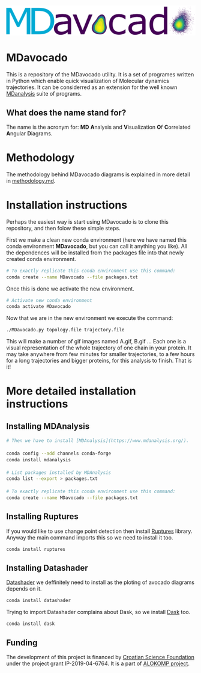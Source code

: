 ![MDavocado_logo](./MDavocado.png)

# MDavocado

This is a repository of the MDavocado utility. It is a set of programes
written in Python which enable quick visualization of Molecular dynamics
trajectories. It can be considerred as an extension for the well known
[MDanalysis](https://www.mdanalysis.org/) suite of programs. 

## What does the name stand for?

The name is the acronym for: **MD** **A**nalysis and **V**isualization **O**f **C**orrelated **A**ngular **D**iagrams.  

# Methodology

The methodology behind MDavocado diagrams is explained in more detail in [methodology.md](doc/methodology.md).

# Installation instructions

Perhaps the easiest way is start using MDavocado is to clone this repository,
and then folow these simple steps.

First we make a clean new conda environment (here we have named this conda environment **MDavocado**, but
you can call it anything you like). All the dependences will be installed from
the packages file into that newly created conda environment. 

```bash
# To exactly replicate this conda environment use this command:
conda create --name MDavocado --file packages.txt
```

Once this is done we activate the new environment. 
```bash
# Activate new conda environment
conda activate MDavocado
```

Now that we are in the new environment we execute the command:
```bash
./MDavocado.py topology.file trajectory.file
```

This will make a number of gif images named A.gif, B.gif ... Each one is a visual representation of the whole trajectory of one chain in your protein.
It may take anywhere from few minutes for smaller trajectories, to a few hours for a long trajectories and bigger proteins, for this analysis to finish.
That is it!

# More detailed installation instructions

## Installing MDAnalysis


```bash
# Then we have to install [MDAnalysis](https://www.mdanalysis.org/).

conda config --add channels conda-forge
conda install mdanalysis

# List packages installed by MDAnalysis
conda list --export > packages.txt

# To exactly replicate this conda environment use this command:
conda create --name MDavocado --file packages.txt
```

## Installing Ruptures

If you would like to use change point detection then install [Ruptures](https://centre-borelli.github.io/ruptures-docs/) library.
Anyway the main command imports this so we need to install it too.

```bash
conda install ruptures
```

## Installing Datashader
[Datashader](https://datashader.org/) we deffinitely need to install as the ploting of avocado diagrams depends on it.

```bash
conda install datashader
```
Trying to import Datashader complains about Dask, so we install [Dask](https://www.dask.org/) too.

```bash
conda install dask
```
## Funding

The development of this project is financed by [Croatian Science Foundation](https://hrzz.hr/en/) under the project grant IP-2019-04-6764. It is a part of [ALOKOMP project](https://alokomp.irb.hr/).
